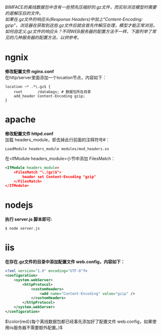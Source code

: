 *BIMFACE的离线数据包中含有一些预先压缩好的.gz文件，而实际浏览模型时需要的是解压后的文件。*  
*如果在.gz文件的响应头(Response Headers)中加上“Content-Encoding: gzip”，浏览器在获取到这些.gz文件后就会首先作解压处理，模型才能正常浏览。*  
*如何自定义.gz文件的响应头？不同WEB服务器的配置方法不一样，下面列举了常见的几种服务器的配置方法，以供参考。*  
# ngnix
**修改配置文件 nginx.conf**  
在http/server里面添加一个location节点，内容如下：
```
location ~* .*\.gz$ {
    root       /databags; # 数据包所在目录
    add_header Content-Encoding gzip;
} 
```
# apache
**修改配置文件 httpd.conf**  
加载 headers_module，即去掉此行前面的注释符号#：
```
LoadModule headers_module modules/mod_headers.so
```
在&lt;IfModule headers_module&gt;小节中添加 FilesMatch：
```xml
<IfModule headers_module>
    <FilesMatch "\.(gz)$">
        header set Content-Encoding "gzip"
    </FilesMatch>
</IfModule>
```
# nodejs
**执行 server.js 脚本即可:**
```
$ node server.js
```
# iis
**在存在.gz文件的目录中添加配置文件 web.config，内容如下：**
```xml
<?xml version="1.0" encoding="UTF-8"?>
<configuration>
    <system.webServer>
        <httpProtocol>
            <customHeaders>
                <add name="Content-Encoding" value="gzip" />
            </customHeaders>
        </httpProtocol>
    </system.webServer>
</configuration>
```
$\color{red}{每个离线数据包都已经事先添加好了配置文件 web.config，如果使用iis服务器不需要额外配置。}$